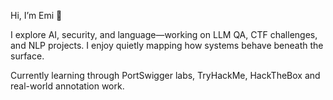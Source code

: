 Hi, I’m Emi 👋

I explore AI, security, and language—working on LLM QA, CTF challenges, and NLP projects. I enjoy quietly mapping how systems behave beneath the surface.

Currently learning through PortSwigger labs, TryHackMe, HackTheBox and real-world annotation work. 




